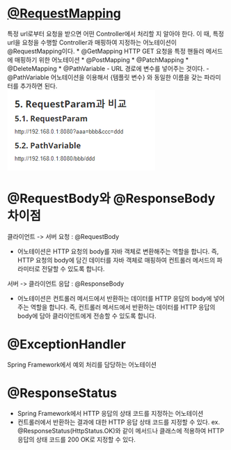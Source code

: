 # [@RequestMapping](https://www.iana.org/assignments/media-types/media-types.xhtml)
특정 url로부터 요청을 받으면 어떤 Controller에서 처리할 지 알아야 한다.
이 때, 특정 url을 요청을 수행할 Controller과 매핑하여 지정하는 어노테이션이 @RequestMapping이다.
    * @GetMapping
    HTTP GET 요청을 특정 핸들러 메서드에 매핑하기 위한 어노테이션
    * @PostMapping
    * @PatchMapping
    * @DeleteMapping
    * @PathVariable
    - URL 경로에 변수를 넣어주는 것이다.
    - @PathVariable 어노테이션을 이용해서 {템플릿 변수} 와 동일한 이름을 갖는 파라미터를 추가하면 된다.
    </br><img src="/IMG/차이점.png" ></img>

# @RequestBody와 @ResponseBody 차이점

클라이언트 -> 서버 요청 : @RequestBody
* 어노테이션은 HTTP 요청의 body를 자바 객체로 변환해주는 역할을 합니다. 즉, HTTP 요청의 body에 담긴 데이터를 자바 객체로 매핑하여 컨트롤러 메서드의 파라미터로 전달할 수 있도록 합니다.

서버 -> 클라이언트 응답 : @ResponseBody
* 어노테이션은 컨트롤러 메서드에서 반환하는 데이터를 HTTP 응답의 body에 넣어주는 역할을 합니다. 즉, 컨트롤러 메서드에서 반환하는 데이터를 HTTP 응답의 body에 담아 클라이언트에게 전송할 수 있도록 합니다.

# @ExceptionHandler
Spring Framework에서 예외 처리를 담당하는 어노테이션

# @ResponseStatus
* Spring Framework에서 HTTP 응답의 상태 코드를 지정하는 어노테이션
*  컨트롤러에서 반환하는 결과에 대한 HTTP 응답 상태 코드를 지정할 수 있다.
ex. @ResponseStatus(HttpStatus.OK)와 같이 메서드나 클래스에 적용하여 HTTP 응답의 상태 코드를 200 OK로 지정할 수 있다.